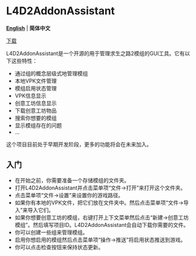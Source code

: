 # L4D2AddonAssistant
**[English](README.md)** | **简体中文**

[下载](https://github.com/ktxiaok/L4D2AddonAssistant/releases)

L4D2AddonAssistant是一个开源的用于管理求生之路2模组的GUI工具。它有以下这些特性：
- 通过组的概念层级式地管理模组
- 本地VPK文件管理
- 模组启用状态管理
- VPK信息显示
- 创意工坊信息显示
- 下载创意工坊物品
- 搜索你想要的模组
- 显示模组存在的问题
- ...

这个项目目前处于早期开发阶段，更多的功能将会在未来加入。
## 入门
- 在开始之前，你需要准备一个存储模组的文件夹。
- 打开L4D2AddonAssistant并点击菜单项“文件->打开”来打开这个文件夹。
- 点击菜单项“文件->设置”来设置你的游戏路径。
- 如果你有本地的VPK文件，把它们放在文件夹中。然后点击菜单项“文件->导入”来导入它们。
- 如果你想要创意工坊的模组，右键打开上下文菜单然后点击“新建->创意工坊模组”。然后填写项目ID。L4D2AddonAssistant会自动下载你需要的文件。
- 你可以创建一些组来管理模组。
- 启用你想启用的模组然后点击菜单项“操作->推送”将启用状态推送到游戏。
- 你可以点击检查按钮来保持状态更新。